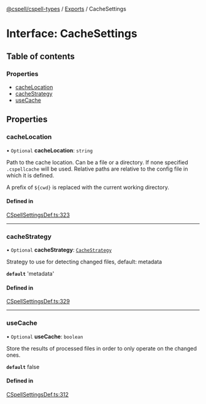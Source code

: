 [@cspell/cspell-types](../README.md) / [Exports](../modules.md) / CacheSettings

# Interface: CacheSettings

## Table of contents

### Properties

- [cacheLocation](CacheSettings.md#cachelocation)
- [cacheStrategy](CacheSettings.md#cachestrategy)
- [useCache](CacheSettings.md#usecache)

## Properties

### cacheLocation

• `Optional` **cacheLocation**: `string`

Path to the cache location. Can be a file or a directory.
If none specified `.cspellcache` will be used.
Relative paths are relative to the config file in which it
is defined.

A prefix of `${cwd}` is replaced with the current working directory.

#### Defined in

[CSpellSettingsDef.ts:323](https://github.com/streetsidesoftware/cspell/blob/d3fbe6c/packages/cspell-types/src/CSpellSettingsDef.ts#L323)

___

### cacheStrategy

• `Optional` **cacheStrategy**: [`CacheStrategy`](../modules.md#cachestrategy)

Strategy to use for detecting changed files, default: metadata

**`default`** 'metadata'

#### Defined in

[CSpellSettingsDef.ts:329](https://github.com/streetsidesoftware/cspell/blob/d3fbe6c/packages/cspell-types/src/CSpellSettingsDef.ts#L329)

___

### useCache

• `Optional` **useCache**: `boolean`

Store the results of processed files in order to only operate on the changed ones.

**`default`** false

#### Defined in

[CSpellSettingsDef.ts:312](https://github.com/streetsidesoftware/cspell/blob/d3fbe6c/packages/cspell-types/src/CSpellSettingsDef.ts#L312)
